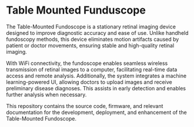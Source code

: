 # Table Mounted Funduscope

The Table-Mounted Fundoscope is a stationary retinal imaging device designed to improve diagnostic accuracy and ease of use. Unlike handheld fundoscopy methods, this device eliminates motion artifacts caused by patient or doctor movements, ensuring stable and high-quality retinal imaging.

With WiFi connectivity, the fundoscope enables seamless wireless transmission of retinal images to a computer, facilitating real-time data access and remote analysis. Additionally, the system integrates a machine learning-powered UI, allowing doctors to upload images and receive preliminary disease diagnoses. This assists in early detection and enables further analysis when necessary.

This repository contains the source code, firmware, and relevant documentation for the development, deployment, and enhancement of the Table-Mounted Fundoscope.

